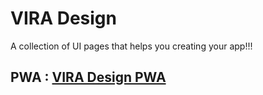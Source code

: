 # VIRA Design
A collection of UI pages that helps you creating your app!!!

## PWA : [VIRA Design PWA](https://VieaCode.github.io/vira_design_pwa/)
